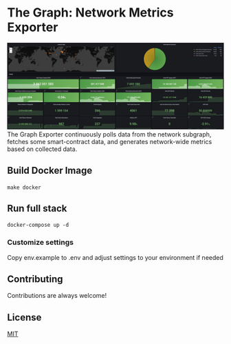 # The Graph: Network Metrics Exporter
![The Graph Network Dashboard](images/dashboard.png)
The Graph Exporter continuously polls data from the network subgraph, fetches some smart-contract data, and generates network-wide metrics based on collected data.

## Build Docker Image
```
make docker
```

## Run full stack
```
docker-compose up -d
```
### Customize settings
Copy env.example to .env and adjust settings to your environment if needed

## Contributing

Contributions are always welcome!

## License

[MIT](https://choosealicense.com/licenses/mit/)